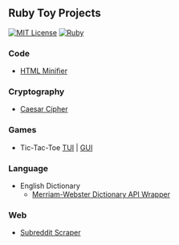 ## Ruby Toy Projects
[![MIT License](https://img.shields.io/badge/License-MIT-green)](#) [![Ruby](https://img.shields.io/badge/Ruby-2.7.1-red)](#) 

### Code
- [HTML Minifier](./html_minifier/minify.rb)

### Cryptography
- [Caesar Cipher](./caesar_cipher/caesar_cipher.rb)

### Games
- Tic-Tac-Toe [TUI](./tic_tac_toe/tui/ttt.rb) | [GUI](./tic_tac_toe/gui/ttt.rb)

### Language
- English Dictionary 
  + [Merriam-Webster Dictionary API Wrapper](https://github.com/jioneeu/mw-dictionary)

### Web
- [Subreddit Scraper](./web_scraper/subreddit/scraper.rb)
